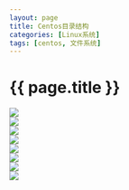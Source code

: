 ```yaml
---
layout: page
title: Centos目录结构
categories: [Linux系统]
tags: [centos, 文件系统]
---
```


# {{ page.title }}

<div><img src="{{site.url}}/assets/img/linuxFolder1.jpg"></div>
<div><img src="{{site.url}}/assets/img/linuxFolder2.jpg"></div>
<div><img src="{{site.url}}/assets/img/linuxFolder3.jpg"></div>
<div><img src="{{site.url}}/assets/img/linuxFolder4.jpg"></div>
<div><img src="{{site.url}}/assets/img/linuxFolder5.jpg"></div>
<div><img src="{{site.url}}/assets/img/linuxFolder6.jpg"></div>
<div><img src="{{site.url}}/assets/img/linuxFolder7.jpg"></div>
<div><img src="{{site.url}}/assets/img/linuxFolder8.jpg"></div>